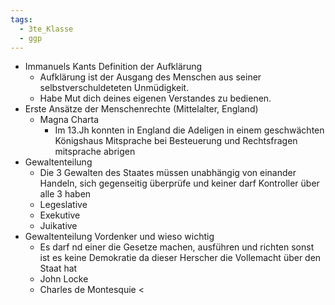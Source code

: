 ```yaml
---
tags:
  - 3te_Klasse
  - ggp
---
```

- Immanuels Kants Definition der Aufklärung
	- Aufklärung ist der Ausgang des Menschen aus seiner selbstverschuldeteten Unmüdigkeit.
	- Habe Mut dich deines eigenen Verstandes zu bedienen.
- Erste Ansätze der Menschenrechte (Mittelalter, England)
	- Magna Charta
		- Im 13.Jh konnten in England die Adeligen in einem geschwächten Königshaus Mitsprache bei Besteuerung und Rechtsfragen mitsprache abrigen
- Gewaltenteilung
	- Die 3 Gewalten des Staates müssen unabhängig von einander Handeln, sich gegenseitig überprüfe und keiner darf Kontroller über alle 3 haben
	- Legeslative
	- Exekutive 
	- Juikative
- Gewaltenteilung Vordenker und wieso wichtig
	- Es darf nd einer die Gesetze machen, ausführen und richten sonst ist es keine Demokratie da dieser Herscher die Vollemacht über den Staat hat
	- John Locke
	- Charles de Montesquie <